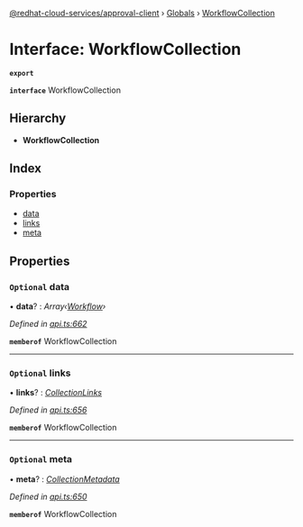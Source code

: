 [@redhat-cloud-services/approval-client](../README.md) › [Globals](../globals.md) › [WorkflowCollection](workflowcollection.md)

# Interface: WorkflowCollection

**`export`** 

**`interface`** WorkflowCollection

## Hierarchy

* **WorkflowCollection**

## Index

### Properties

* [data](workflowcollection.md#optional-data)
* [links](workflowcollection.md#optional-links)
* [meta](workflowcollection.md#optional-meta)

## Properties

### `Optional` data

• **data**? : *Array‹[Workflow](workflow.md)›*

*Defined in [api.ts:662](https://github.com/RedHatInsights/javascript-clients.gi/blob/master/packages/approval/api.ts#L662)*

**`memberof`** WorkflowCollection

___

### `Optional` links

• **links**? : *[CollectionLinks](collectionlinks.md)*

*Defined in [api.ts:656](https://github.com/RedHatInsights/javascript-clients.gi/blob/master/packages/approval/api.ts#L656)*

**`memberof`** WorkflowCollection

___

### `Optional` meta

• **meta**? : *[CollectionMetadata](collectionmetadata.md)*

*Defined in [api.ts:650](https://github.com/RedHatInsights/javascript-clients.gi/blob/master/packages/approval/api.ts#L650)*

**`memberof`** WorkflowCollection
